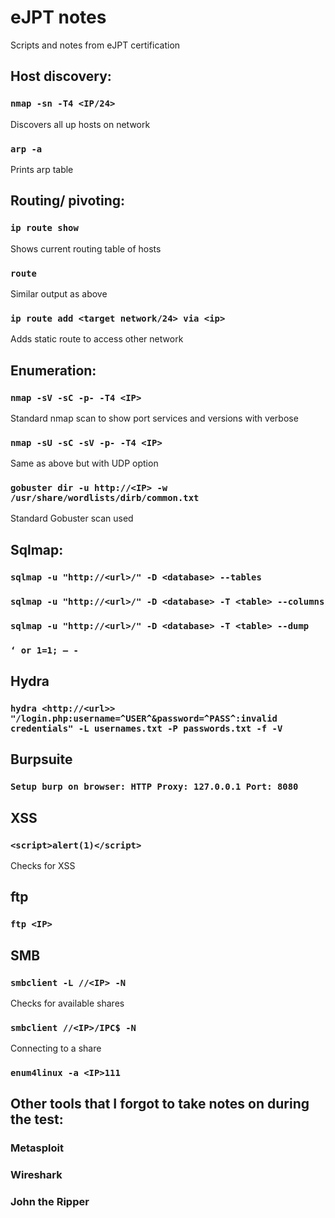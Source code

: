 # eJPT notes
Scripts and notes from eJPT certification 


## Host discovery:
### ```nmap -sn -T4 <IP/24>```     
Discovers all up hosts on network

### ```arp -a```                   
Prints arp table


## Routing/ pivoting:
### ```ip route show```            
Shows current routing table of hosts

### ```route```                   
Similar output as above

### ```ip route add <target network/24> via <ip>``` 
Adds static route to access other network


## Enumeration:
### ```nmap -sV -sC -p- -T4 <IP>``` 
Standard nmap scan to show port services and versions with verbose

### ```nmap -sU -sC -sV -p- -T4 <IP>```   
Same as above but with UDP option

### ```gobuster dir -u http://<IP> -w /usr/share/wordlists/dirb/common.txt```   
Standard Gobuster scan used


## Sqlmap:
### ```sqlmap -u "http://<url>/" -D <database> --tables```
### ```sqlmap -u "http://<url>/" -D <database> -T <table> --columns```
### ```sqlmap -u "http://<url>/" -D <database> -T <table> --dump```

### ```‘ or 1=1; – -```


## Hydra
### ```hydra <http://<url>> "/login.php:username=^USER^&password=^PASS^:invalid credentials" -L usernames.txt -P passwords.txt -f -V```


## Burpsuite
### ```Setup burp on browser: HTTP Proxy: 127.0.0.1	Port: 8080```


## XSS
### ```<script>alert(1)</script>```
Checks for XSS


## ftp
### ```ftp <IP>```


## SMB
### ```smbclient -L //<IP> -N```
Checks for available shares

### ```smbclient //<IP>/IPC$ -N```
Connecting to a share

### ```enum4linux -a <IP>111```

## Other tools that I forgot to take notes on during the test:
### Metasploit
### Wireshark
### John the Ripper

